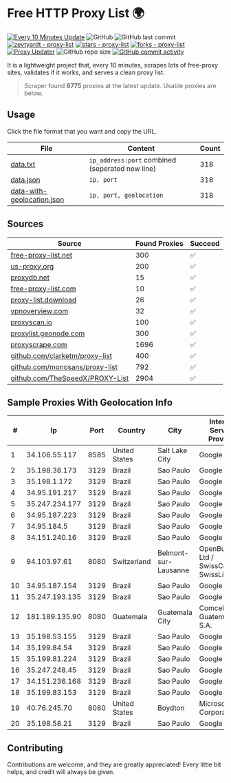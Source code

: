
# Free HTTP Proxy List 🌍

[![Every 10 Minutes Update](https://github.com/mertguvencli/http-proxy-list/actions/workflows/main.yml/badge.svg?branch=main)](https://github.com/mertguvencli/http-proxy-list/actions/workflows/main.yml)
![GitHub](https://img.shields.io/github/license/mertguvencli/http-proxy-list)
![GitHub last commit](https://img.shields.io/github/last-commit/mertguvencli/http-proxy-list)
[![zevtyardt - proxy-list](https://img.shields.io/static/v1?label=zevtyardt&message=proxy-list&color=blue&logo=github)](https://github.com/zevtyardt/proxy-list "Go to GitHub repo")
[![stars - proxy-list](https://img.shields.io/github/stars/zevtyardt/proxy-list?style=social)](https://github.com/zevtyardt/proxy-list)
[![forks - proxy-list](https://img.shields.io/github/forks/zevtyardt/proxy-list?style=social)](https://github.com/zevtyardt/proxy-list)
[![Proxy Updater](https://github.com/zevtyardt/proxy-list/workflows/Proxy%20Updater/badge.svg)](https://github.com/zevtyardt/proxy-list/actions?query=workflow:"Proxy+Updater")
![GitHub repo size](https://img.shields.io/github/repo-size/zevtyardt/proxy-list)
[![GitHub commit activity](https://img.shields.io/github/commit-activity/m/zevtyardt/proxy-list?logo=commits)](https://github.com/zevtyardt/proxy-list/commits/main)

It is a lightweight project that, every 10 minutes, scrapes lots of free-proxy sites, validates if it works, and serves a clean proxy list.

> Scraper found **6775** proxies at the latest update. Usable proxies are below.

## Usage

Click the file format that you want and copy the URL.

|File|Content|Count|
|----|-------|-----|
|[data.txt](https://raw.githubusercontent.com/mertguvencli/http-proxy-list/main/proxy-list/data.txt)|`ip_address:port` combined (seperated new line)|318|
|[data.json](https://raw.githubusercontent.com/mertguvencli/http-proxy-list/main/proxy-list/data.json)|`ip, port`|318|
|[data-with-geolocation.json](https://raw.githubusercontent.com/mertguvencli/http-proxy-list/main/proxy-list/data-with-geolocation.json)|`ip, port, geolocation`|318|

## Sources

|Source|Found Proxies|Succeed|
|------|-------------|-------|
|[free-proxy-list.net](https://free-proxy-list.net)|300|✅|
|[us-proxy.org](https://www.us-proxy.org)|200|✅|
|[proxydb.net](http://proxydb.net)|15|✅|
|[free-proxy-list.com](https://free-proxy-list.com/?page=&port=&type%5B%5D=http&type%5B%5D=https&up_time=0&search=Search)|10|✅|
|[proxy-list.download](https://www.proxy-list.download/HTTP)|26|✅|
|[vpnoverview.com](https://vpnoverview.com/privacy/anonymous-browsing/free-proxy-servers)|32|✅|
|[proxyscan.io](https://www.proxyscan.io)|100|✅|
|[proxylist.geonode.com](https://proxylist.geonode.com/api/proxy-list?limit=300&page=1&sort_by=lastChecked&sort_type=desc&protocols=http,https)|300|✅|
|[proxyscrape.com](https://api.proxyscrape.com/v2/?request=displayproxies&protocol=http&timeout=10000&country=all&ssl=all&anonymity=all)|1696|✅|
|[github.com/clarketm/proxy-list](https://raw.githubusercontent.com/clarketm/proxy-list/master/proxy-list-raw.txt)|400|✅|
|[github.com/monosans/proxy-list](https://raw.githubusercontent.com/monosans/proxy-list/main/proxies/http.txt)|792|✅|
|[github.com/TheSpeedX/PROXY-List](https://raw.githubusercontent.com/TheSpeedX/PROXY-List/master/http.txt)|2904|✅|


## Sample Proxies With Geolocation Info

|#|Ip|Port|Country|City|Internet Service Provider|
|-|--|----|-------|----|-------------------------|
|1|34.106.55.117|8585|United States|Salt Lake City|Google LLC|
|2|35.198.38.173|3129|Brazil|Sao Paulo|Google LLC|
|3|35.198.1.172|3129|Brazil|Sao Paulo|Google LLC|
|4|34.95.191.217|3129|Brazil|Sao Paulo|Google LLC|
|5|35.247.234.177|3129|Brazil|Sao Paulo|Google LLC|
|6|34.95.187.223|3129|Brazil|Sao Paulo|Google LLC|
|7|34.95.184.5|3129|Brazil|Sao Paulo|Google LLC|
|8|34.151.240.16|3129|Brazil|Sao Paulo|Google LLC|
|9|94.103.97.61|8080|Switzerland|Belmont-sur-Lausanne|OpenBusiness Ltd / SwissCenter / SwissLink|
|10|34.95.187.154|3129|Brazil|Sao Paulo|Google LLC|
|11|35.247.193.135|3129|Brazil|Sao Paulo|Google LLC|
|12|181.189.135.90|8080|Guatemala|Guatemala City|Comcel Guatemala S.A.|
|13|35.198.53.155|3129|Brazil|Sao Paulo|Google LLC|
|14|35.199.84.54|3129|Brazil|Sao Paulo|Google LLC|
|15|35.199.81.224|3129|Brazil|Sao Paulo|Google LLC|
|16|35.247.248.45|3129|Brazil|Sao Paulo|Google LLC|
|17|34.151.236.168|3129|Brazil|Sao Paulo|Google LLC|
|18|35.199.83.153|3129|Brazil|Sao Paulo|Google LLC|
|19|40.76.245.70|8080|United States|Boydton|Microsoft Corporation|
|20|35.198.58.21|3129|Brazil|Sao Paulo|Google LLC|



## Contributing

Contributions are welcome, and they are greatly appreciated! Every
little bit helps, and credit will always be given.

